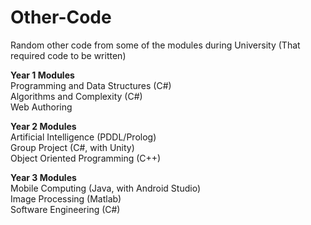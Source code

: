 ﻿# Other-Code

Random other code from some of the modules during University (That required code to be written)

**Year 1 Modules** <br />
Programming and Data Structures (C#) <br />
Algorithms and Complexity (C#) <br />
Web Authoring <br />

**Year 2 Modules** <br />
Artificial Intelligence (PDDL/Prolog) <br />
Group Project (C#, with Unity) <br />
Object Oriented Programming (C++) <br />

**Year 3 Modules** <br />
Mobile Computing (Java, with Android Studio) <br />
Image Processing (Matlab) <br />
Software Engineering (C#) <br />
